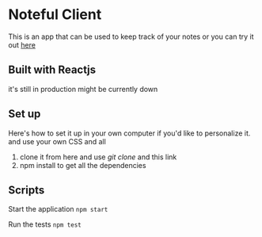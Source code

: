 # Noteful Client

This is an app that can be used to keep track of your notes 
 or you can try it out [here]()
 
 ## Built with Reactjs
 
 it's still in production might be currently down
## Set up

Here's how to set it up in your own computer if you'd like to personalize it.
and use your own CSS and all
1. clone it from here and use 
    *git clone* and this link 
2. npm install to get all the dependencies
    

## Scripts

Start the application `npm start`

Run the tests `npm test`


